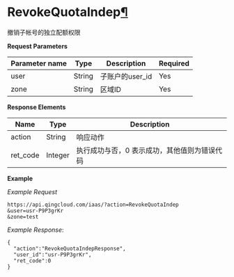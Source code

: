 ---
---

# RevokeQuotaIndep[¶](#revokequotaindep "永久链接至标题")

撤销子帐号的独立配额权限

**Request Parameters**

| Parameter name | Type | Description | Required |
| --- | --- | --- | --- |
| user | String | 子账户的user_id | Yes |
| zone | String | 区域ID | Yes |

**Response Elements**

| Name | Type | Description |
| --- | --- | --- |
| action | String | 响应动作 |
| ret_code | Integer | 执行成功与否，0 表示成功，其他值则为错误代码 |

**Example**

_Example Request_

```
https://api.qingcloud.com/iaas/?action=RevokeQuotaIndep
&user=usr-P9P3grKr
&zone=test
```

_Example Response_:

```
{
  "action":"RevokeQuotaIndepResponse",
  "user_id":"usr-P9P3grKr",
  "ret_code":0
}
```
